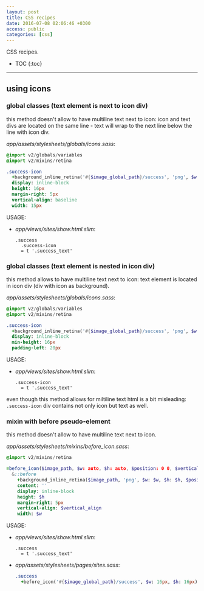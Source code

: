```yaml
---
layout: post
title: CSS recipes
date: 2016-07-08 02:06:46 +0300
access: public
categories: [css]
---
```


CSS recipes.

<!-- more -->

* TOC
{:toc}

<hr>

## using icons

### global classes (text element is next to icon div)

this method doesn't allow to have multiline text next to icon:
icon and text divs are located on the same line -
text will wrap to the next line below the line with icon div.

_app/assets/stylesheets/globals/icons.sass_:

```sass
@import v2/globals/variables
@import v2/mixins/retina

.success-icon
  +background_inline_retina('#{$image_global_path}/success', 'png', $w: 15px, $h: 16px)
  display: inline-block
  height: 16px
  margin-right: 5px
  vertical-align: baseline
  width: 15px
```

USAGE:

- _app/views/sites/show.html.slim_:

  ```slim
  .success
    .success-icon
    = t '.success_text'
  ```

### global classes (text element is nested in icon div)

this method allows to have multiline text next to icon:
text element is located in icon div (div with icon as background).

_app/assets/stylesheets/globals/icons.sass_:

```sass
@import v2/globals/variables
@import v2/mixins/retina

.success-icon
  +background_inline_retina('#{$image_global_path}/success', 'png', $w: 15px, $h: 16px)
  display: inline-block
  min-height: 16px
  padding-left: 20px
```

USAGE:

- _app/views/sites/show.html.slim_:

  ```slim
  .success-icon
    = t '.success_text'
  ```

even though this method allows for miltiline text html is a bit misleading:
`.success-icon` div contains not only icon but text as well.

### mixin with before pseudo-element

this method doesn't allow to have multiline text next to icon.

_app/assets/stylesheets/mixins/before_icon.sass_:

```sass
@import v2/mixins/retina

=before_icon($image_path, $w: auto, $h: auto, $position: 0 0, $vertical_align: text-bottom)
  &::before
    +background_inline_retina($image_path, 'png', $w: $w, $h: $h, $position: $position)
    content: ''
    display: inline-block
    height: $h
    margin-right: 5px
    vertical-align: $vertical_align
    width: $w
```

USAGE:

- _app/views/sites/show.html.slim_:

  ```slim
  .success
    = t '.success_text'
  ```

- _app/assets/stylesheets/pages/sites.sass_:

  ```sass
  .success
    +before_icon('#{$image_global_path}/success', $w: 16px, $h: 16px)
  ```
